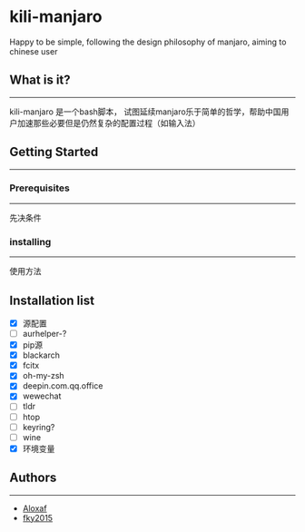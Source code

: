 # kili-manjaro

Happy to be simple, following the design philosophy of manjaro, aiming to chinese user

##  What is it?

---

kili-manjaro 是一个bash脚本， 试图延续manjaro乐于简单的哲学，帮助中国用户加速那些必要但是仍然复杂的配置过程（如输入法）

## Getting Started

---

<!-- TODO -->


### Prerequisites

---

先决条件

### installing

---

使用方法

## Installation list


- [x] 源配置
- [ ] aurhelper-?
- [x] pip源
- [x] blackarch
- [x] fcitx
- [x] oh-my-zsh
- [x] deepin.com.qq.office
- [x] wewechat
- [ ] tldr
- [ ] htop
- [ ] keyring?
- [ ] wine
- [x] 环境变量

<!-- Contributing -->

## Authors

---

- [Aloxaf](https://github.com/Aloxaf)
- [fky2015](https://github.com/fky2015)

<!-- Acknowledgments -->
